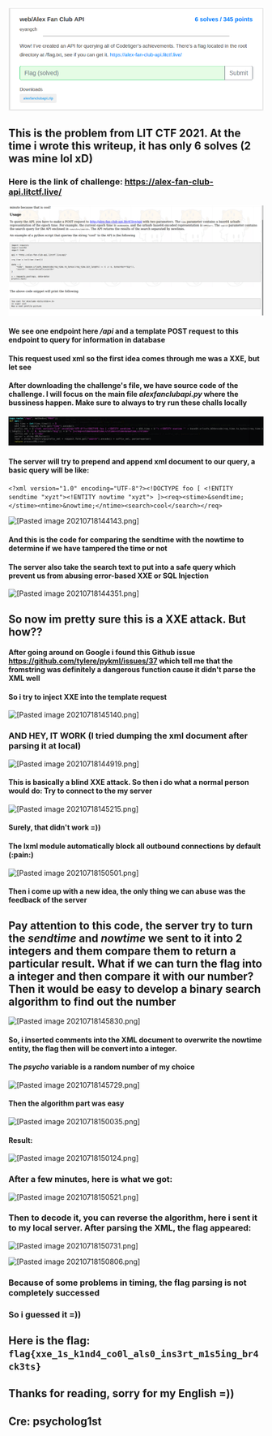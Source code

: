 ![Pasted image 20210718142935.png](https://raw.githubusercontent.com/letronghoangminh/CTF-Writeups/master/Web/LITCTF%202021%20-%20Alex%20Fan%20Club%20API%20(500)/Images/Pasted%20image%2020210718142935.png?token=AL5Z374PFMXPXJ3OXAEIC2DA7UQFM)

## This is the problem from LIT CTF 2021. At the time i wrote this writeup, it has only 6 solves (2 was mine lol xD)

### Here is the link of challenge: https://alex-fan-club-api.litctf.live/

![Pasted image 20210718143143.png](https://raw.githubusercontent.com/letronghoangminh/CTF-Writeups/master/Web/LITCTF%202021%20-%20Alex%20Fan%20Club%20API%20(500)/Images/Pasted%20image%2020210718143143.png?token=AL5Z372E5ZUQ7SQVGTHJC23A7UQLO)

#### We see one endpoint here */api*  and a template POST request to this endpoint to query for information in database
#### This request used xml so the first idea comes through me was a XXE, but let see

#### After downloading the challenge's file, we have source code of the challenge. I will focus on the main file *alexfanclubapi.py* where the bussiness happen. Make sure to always to try run these challs locally

![[Pasted image 20210718143708.png]](https://raw.githubusercontent.com/letronghoangminh/CTF-Writeups/master/Web/LITCTF%202021%20-%20Alex%20Fan%20Club%20API%20(500)/Images/Pasted%20image%2020210718143708.png?token=AL5Z377HKQ2V3OQHZEU6XG3A7UQNG)

#### The server will try to prepend and append xml document to our query, a basic query will be like:

```<?xml version="1.0" encoding="UTF-8"?><!DOCTYPE foo [ <!ENTITY sendtime "xyzt"><!ENTITY nowtime "xyzt"> ]><req><stime>&sendtime;</stime><ntime>&nowtime;</ntime><search>cool</search></req>```

![[Pasted image 20210718144143.png]](https://github.com/letronghoangminh/CTF-Writeups/blob/master/Web/LITCTF%202021%20-%20Alex%20Fan%20Club%20API%20(500)/Images/Pasted%20image%2020210718144143.png?raw=true)

#### And this is the code for comparing the sendtime with the nowtime to determine if we have tampered the time or not
#### The server also take the search text to put into a safe query which prevent us from abusing error-based XXE or SQL Injection

![[Pasted image 20210718144351.png]](https://raw.githubusercontent.com/letronghoangminh/CTF-Writeups/master/Web/LITCTF%202021%20-%20Alex%20Fan%20Club%20API%20(500)/Images/Pasted%20image%2020210718144351.png?token=AL5Z37YEWJ2RATSJ5HY2FRTA7UQUM)

## So now im pretty sure this is a XXE attack. But how??

#### After going around on Google i found this Github issue https://github.com/tylere/pykml/issues/37 which tell me that the fromstring was definitely a dangerous function cause it didn't parse the XML well

#### So i try to inject XXE into the template request
![[Pasted image 20210718145140.png]](https://raw.githubusercontent.com/letronghoangminh/CTF-Writeups/master/Web/LITCTF%202021%20-%20Alex%20Fan%20Club%20API%20(500)/Images/Pasted%20image%2020210718145140.png?token=AL5Z37264XP4XYKX27NSKQDA7UQWE)

### AND HEY, IT WORK (I tried dumping the xml document after parsing it at local)
![[Pasted image 20210718144919.png]](https://raw.githubusercontent.com/letronghoangminh/CTF-Writeups/master/Web/LITCTF%202021%20-%20Alex%20Fan%20Club%20API%20(500)/Images/Pasted%20image%2020210718144919.png?token=AL5Z374ZJ5FKJLTPVSUF67LA7UQX6)


#### This is basically a blind XXE attack. So then i do what a normal person would do: Try to connect to the my server

![[Pasted image 20210718145215.png]](https://raw.githubusercontent.com/letronghoangminh/CTF-Writeups/master/Web/LITCTF%202021%20-%20Alex%20Fan%20Club%20API%20(500)/Images/Pasted%20image%2020210718145215.png?token=AL5Z37377ZZNX7J5NVFLTSLA7UQZU)

#### Surely, that didn't work =))
#### The lxml module automatically block all outbound connections by default (:pain:)
![[Pasted image 20210718150501.png]](https://raw.githubusercontent.com/letronghoangminh/CTF-Writeups/master/Web/LITCTF%202021%20-%20Alex%20Fan%20Club%20API%20(500)/Images/Pasted%20image%2020210718150501.png?token=AL5Z3755NT3YULICIURU7N3A7UQ2Y)
#### Then i come up with a new idea, the only thing we can abuse was the feedback of the server 
## Pay attention to this code, the server try to turn the *sendtime* and *nowtime* we sent to it into 2 integers and them compare them to return a particular result. What if we can turn the flag into a integer and then compare it with our number? Then it would be easy to develop a binary search algorithm to find out the number
![[Pasted image 20210718145830.png]](https://raw.githubusercontent.com/letronghoangminh/CTF-Writeups/master/Web/LITCTF%202021%20-%20Alex%20Fan%20Club%20API%20(500)/Images/Pasted%20image%2020210718145830.png?token=AL5Z373UALZDTG4GS24TKDTA7UQ4C)

#### So, i inserted comments into the XML document to overwrite the nowtime entity, the flag then will be convert into a integer.
#### The *psycho* variable is a random number of my choice 
![[Pasted image 20210718145729.png]](https://raw.githubusercontent.com/letronghoangminh/CTF-Writeups/master/Web/LITCTF%202021%20-%20Alex%20Fan%20Club%20API%20(500)/Images/Pasted%20image%2020210718145729.png?token=AL5Z37YHMGSFRVIDLFTLH6LA7UQ44)

#### Then the algorithm part was easy 
![[Pasted image 20210718150035.png]](https://raw.githubusercontent.com/letronghoangminh/CTF-Writeups/master/Web/LITCTF%202021%20-%20Alex%20Fan%20Club%20API%20(500)/Images/Pasted%20image%2020210718150035.png?token=AL5Z377TNGZSTG5BQJ4WVX3A7UQ5Q)

#### Result: 
![[Pasted image 20210718150124.png]](https://raw.githubusercontent.com/letronghoangminh/CTF-Writeups/master/Web/LITCTF%202021%20-%20Alex%20Fan%20Club%20API%20(500)/Images/Pasted%20image%2020210718150124.png?token=AL5Z37ZYD74DSUZ2PQKCDZLA7UQ6G)

### After a few minutes, here is what we got:
![[Pasted image 20210718150521.png]](https://raw.githubusercontent.com/letronghoangminh/CTF-Writeups/master/Web/LITCTF%202021%20-%20Alex%20Fan%20Club%20API%20(500)/Images/Pasted%20image%2020210718150521.png?token=AL5Z37526MP75CUBZKNEJCDA7UQ64)

### Then to decode it, you can reverse the algorithm, here i sent it to my local server. After parsing the XML, the flag appeared:
![[Pasted image 20210718150731.png]](https://raw.githubusercontent.com/letronghoangminh/CTF-Writeups/master/Web/LITCTF%202021%20-%20Alex%20Fan%20Club%20API%20(500)/Images/Pasted%20image%2020210718150731.png?token=AL5Z374E3IAKEMVWYVETJNDA7UQ7U)

![[Pasted image 20210718150806.png]](https://raw.githubusercontent.com/letronghoangminh/CTF-Writeups/master/Web/LITCTF%202021%20-%20Alex%20Fan%20Club%20API%20(500)/Images/Pasted%20image%2020210718150806.png?token=AL5Z372GYNCZO3SNW6WKZQTA7URAQ)

### Because of some problems in timing, the flag parsing is not completely successed
### So i guessed it =))
## Here is the flag: `flag{xxe_1s_k1nd4_co0l_als0_ins3rt_m1s5ing_br4ck3ts}`

## Thanks for reading, sorry for my English =))
## Cre: psycholog1st
